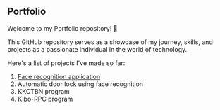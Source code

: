 ## Portfolio

Welcome to my Portfolio repository! 🚀

This GitHub repository serves as a showcase of my journey, skills, and projects as a passionate individual in the world of technology.

Here's a list of projects I've made so far:

1. [Face recognition application](https://github.com/yusufpraditya/portfolio/tree/main/face-recognition-app)
2. Automatic door lock using face recognition
3. KKCTBN program
4. Kibo-RPC program
